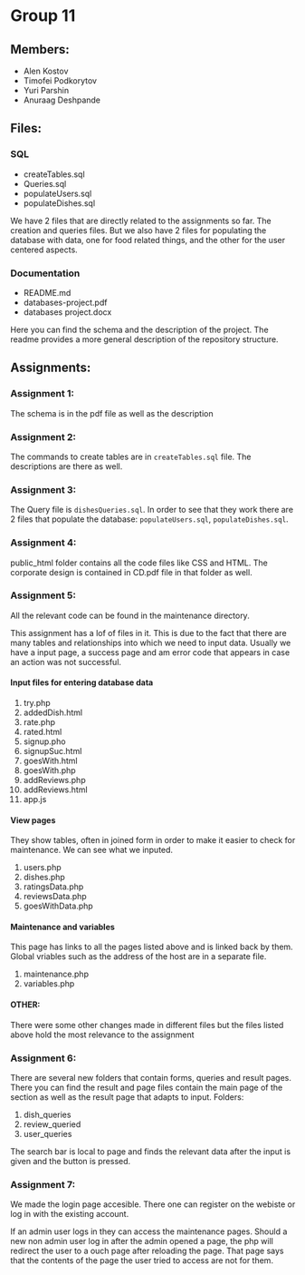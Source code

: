 # Group 11
## Members:
- Alen Kostov
- Timofei Podkorytov
- Yuri Parshin
- Anuraag Deshpande

## Files:
### SQL
- createTables.sql
- Queries.sql
- populateUsers.sql
- populateDishes.sql

We have 2 files that are directly related to the assignments so far. The creation and queries files. But we also have 2 files for populating the database with data, one for food related things, and the other for the user centered aspects.
### Documentation
- README.md
- databases-project.pdf
- databases project.docx

Here you can find the schema and the description of the project. The readme provides a more general description of the repository structure. 

## Assignments:
### Assignment 1:
The schema is in the pdf file as well as the description
### Assignment 2:
The commands to create tables are in ```createTables.sql``` file. The descriptions are there as well.
### Assignment 3:
The Query file is ```dishesQueries.sql```. In order to see that they work there are 2 files that populate the database: ```populateUsers.sql```, ```populateDishes.sql```.

### Assignment 4:
public_html folder contains all the code files like CSS and HTML. The corporate design is contained in CD.pdf file in that folder as well.

### Assignment 5:
All the relevant code can be found in the maintenance directory.

This assignment has a lof of files in it. This is due to the fact that there are many tables and relationships
into which we need to input data. Usually we have a input page, a success page and am error code that appears in case an 
action was not successful.
#### Input files for entering database data
1. try.php
2. addedDish.html
3. rate.php
4. rated.html
5. signup.pho
6. signupSuc.html
7. goesWith.html
8. goesWith.php
9. addReviews.php
10. addReviews.html
11. app.js

#### View pages
They show tables, often in joined form in order to make it easier to check for maintenance. We can see what we inputed.
1. users.php
2. dishes.php
3. ratingsData.php
4. reviewsData.php
5. goesWithData.php

#### Maintenance and variables
This page has links to all the pages listed above and is linked back by them. Global vriables such as the address of the host are in a separate file.
1. maintenance.php
2. variables.php

#### OTHER:
There were some other changes made in different files but the files listed above hold the most relevance to the assignment

### Assignment 6:
There are several new folders that contain forms, queries and result pages. There you can find 
the result and page files contain the main page of the section as well as the result page that adapts to input. 
Folders:
1. dish_queries
2. review_queried
3. user_queries

The search bar is local to page and finds the relevant data after the input is given and the button is pressed.

### Assignment 7:
We made the login page accesible. There one can register on the webiste or log in with the existing account. 

If an admin user logs in they can access the maintenance pages. Should a new non admin user log in after the admin opened a page, the php
will redirect the user to a ouch page after reloading the page. That page says that the contents of the page the user tried to access are
not for them.